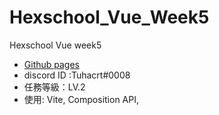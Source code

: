# Hexschool_Vue_Week5

Hexschool Vue week5

- [Github pages](https://tuhacrt.github.io/Hexschool_Vue_Week5/)
- discord ID :Tuhacrt#0008
- 任務等級：LV.2
- 使用: Vite, Composition API, 
